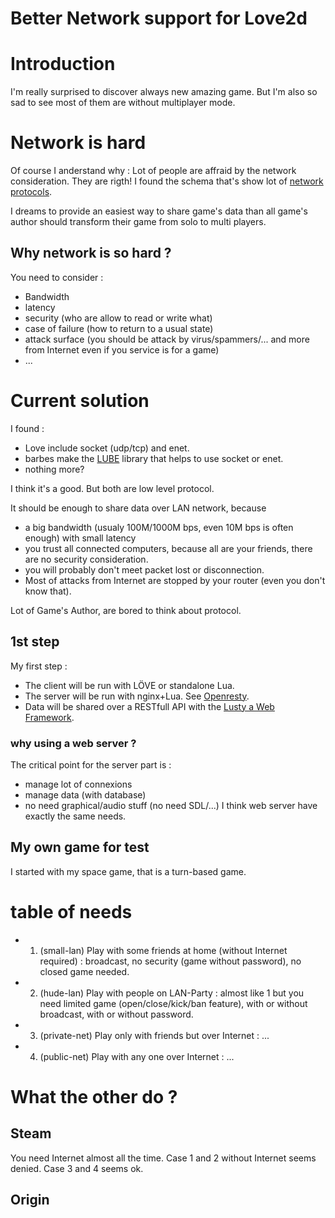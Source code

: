 # Better Network support for Love2d

# Introduction

I'm really surprised to discover always new amazing game.
But I'm also so sad to see most of them are without multiplayer mode.

# Network is hard

Of course I anderstand why : Lot of people are affraid by the network consideration. They are rigth!
I found the schema that's show lot of [network protocols](url=http://sebsauvage.net/comprendre/tcpip/protocols.pdf).

I dreams to provide an easiest way to share game's data than all game's author should transform their game from solo to multi players.

## Why network is so hard ?

You need to consider :
 * Bandwidth
 * latency
 * security (who are allow to read or write what)
 * case of failure (how to return to a usual state)
 * attack surface (you should be attack by virus/spammers/... and more from Internet even if you service is for a game)
 * ...

# Current solution

I found : 
 * Love include socket (udp/tcp) and enet.
 * barbes make the [LUBE](https://love2d.org/wiki/LUBE) library that helps to use socket or enet.
 * nothing more?

I think it's a good. But both are low level protocol.

It should be enough to share data over LAN network, because 
 * a big bandwidth (usualy 100M/1000M bps, even 10M bps is often enough) with small latency
 * you trust all connected computers, because all are your friends, there are no security consideration.
 * you will probably don't meet packet lost or disconnection.
 * Most of attacks from Internet are stopped by your router (even you don't know that).

Lot of Game's Author, are bored to think about protocol.

## 1st step

My first step :
 * The client will be run with LÖVE or standalone Lua.
 * The server will be run with nginx+Lua. See [Openresty](http://openresty.org/).
 * Data will be shared over a RESTfull API with the [Lusty a Web Framework](https://github.com/Olivine-Labs/lusty).

### why using a web server ?

The critical point for the server part is :
 * manage lot of connexions
 * manage data (with database)
 * no need graphical/audio stuff (no need SDL/...)
I think web server have exactly the same needs.

## My own game for test

I started with my space game, that is a turn-based game.


# table of needs

 * 1. (small-lan) Play with some friends at home (without Internet required) : broadcast, no security (game without password), no closed game needed.

 * 2. (hude-lan) Play with people on LAN-Party : almost like 1 but you need limited game (open/close/kick/ban feature), with or without broadcast, with or without password.

 * 3. (private-net) Play only with friends but over Internet : ...

 * 4. (public-net) Play with any one over Internet : ...



# What the other do ?

## Steam

You need Internet almost all the time.
Case 1 and 2 without Internet seems denied.
Case 3 and 4 seems ok.

## Origin



